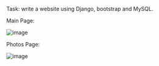 Task: write a website using Django, bootstrap and MySQL.

Main Page:

![image](https://github.com/DrDowellsHead/DjangoSite/assets/64928875/13b5ce5f-fda6-4462-a2f1-dd3e13e46928)

Photos Page:

![image](https://github.com/DrDowellsHead/DjangoSite/assets/64928875/5e0945c6-2d1a-4a9f-8e47-a84d3551db2f)
